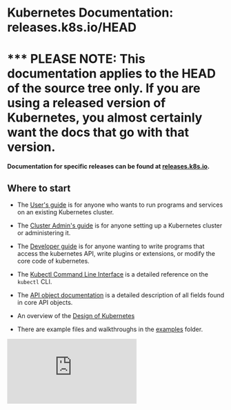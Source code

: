 # Kubernetes Documentation: releases.k8s.io/HEAD

<!-- BEGIN STRIP_FOR_RELEASE -->

<h1>*** PLEASE NOTE: This documentation applies to the HEAD of the source
tree only. If you are using a released version of Kubernetes, you almost
certainly want the docs that go with that version.</h1>

<strong>Documentation for specific releases can be found at
[releases.k8s.io](http://releases.k8s.io).</strong>

<!-- END STRIP_FOR_RELEASE -->

## Where to start

* The [User's guide](user-guide.md) is for anyone who wants to run programs and
  services on an existing Kubernetes cluster.

* The [Cluster Admin's guide](cluster-admin-guide.md) is for anyone setting up
  a Kubernetes cluster or administering it.

* The [Developer guide](developer-guide.md) is for anyone wanting to write
  programs that access the kubernetes API, write plugins or extensions, or
  modify the core code of kubernetes.

* The [Kubectl Command Line Interface](kubectl.md) is a detailed reference on
  the `kubectl` CLI.

* The [API object documentation](http://kubernetes.io/third_party/swagger-ui/)
  is a detailed description of all fields found in core API objects.

* An overview of the [Design of Kubernetes](design)

* There are example files and walkthroughs in the [examples](../examples)
  folder.


[![Analytics](https://kubernetes-site.appspot.com/UA-36037335-10/GitHub/docs/README.md?pixel)]()
